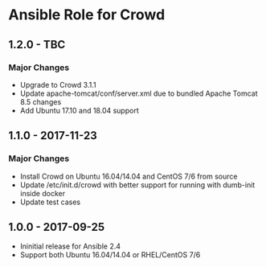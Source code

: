 Ansible Role for Crowd
======================

1.2.0 - TBC
-----------

### Major Changes

-   Upgrade to Crowd 3.1.1
-   Update apache-tomcat/conf/server.xml due to bundled Apache Tomcat 8.5 changes
-   Add Ubuntu 17.10 and 18.04 support

1.1.0 - 2017-11-23
------------------

### Major Changes

-   Install Crowd on Ubuntu 16.04/14.04 and CentOS 7/6 from source
-   Update /etc/init.d/crowd with better support for running with dumb-init inside docker
-   Update test cases

1.0.0 - 2017-09-25
------------------

-   Ininitial release for Ansible 2.4
-   Support both Ubuntu 16.04/14.04 or RHEL/CentOS 7/6

